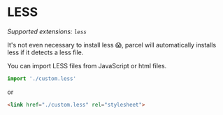 # LESS

_Supported extensions: `less`_

It's not even necessary to install less 😱, parcel will automatically installs less if it detects a less file.

You can import LESS files from JavaScript or html files.

```javascript
import './custom.less'
```

or

```html
<link href="./custom.less" rel="stylesheet">
```
